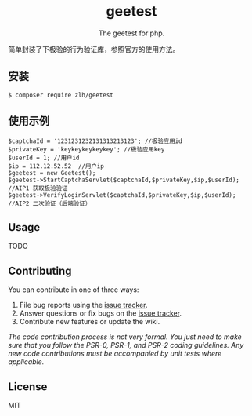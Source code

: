 <h1 align="center"> geetest </h1>

<p align="center"> The geetest for php.</p>
简单封装了下极验的行为验证库，参照官方的使用方法。


## 安装

```shell
$ composer require zlh/geetest
```

## 使用示例

````
$captchaId = '1231231232131313213123'; //极验应用id
$privateKey = 'keykeykeykeykey'; //极验应用key
$userId = 1; //用户id
$ip = 112.12.52.52  //用户ip
$geetest = new Geetest();
$geetest->StartCaptchaServlet($captchaId,$privateKey,$ip,$userId); //AIP1 获取极验验证
$geetest->VerifyLoginServlet($captchaId,$privateKey,$ip,$userId); //AIP2 二次验证（后端验证）
````

## Usage

TODO

## Contributing

You can contribute in one of three ways:

1. File bug reports using the [issue tracker](https://github.com/zlh/geetest/issues).
2. Answer questions or fix bugs on the [issue tracker](https://github.com/zlh/geetest/issues).
3. Contribute new features or update the wiki.

_The code contribution process is not very formal. You just need to make sure that you follow the PSR-0, PSR-1, and PSR-2 coding guidelines. Any new code contributions must be accompanied by unit tests where applicable._

## License

MIT
